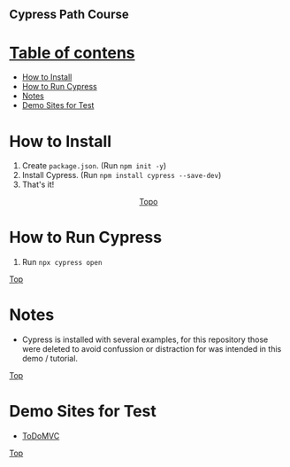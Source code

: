 ## Cypress Path Course

# <ins>Table of contens</ins>

- [How to Install](#how-to-install)
- [How to Run Cypress](#how-to-run-cypress)
- [Notes](#notes)
- [Demo Sites for Test](#demo-sites-for-test)

# How to Install
1. Create `package.json`. (Run `npm init -y`)
2. Install Cypress. (Run `npm install cypress --save-dev`)
3. That's it!

<div align="center">
    <a href="#cypress-path-course">Topo</a>
</div>

# How to Run Cypress
1. Run `npx cypress open`

[Top](#cypress-path-course)

# Notes
- Cypress is installed with several examples, for this repository those were deleted to avoid confussion or distraction for was intended in this demo / tutorial.

[Top](#cypress-path-course)

# Demo Sites for Test
- [ToDoMVC](https://todomvc.com)

[Top](#cypress-path-course)
